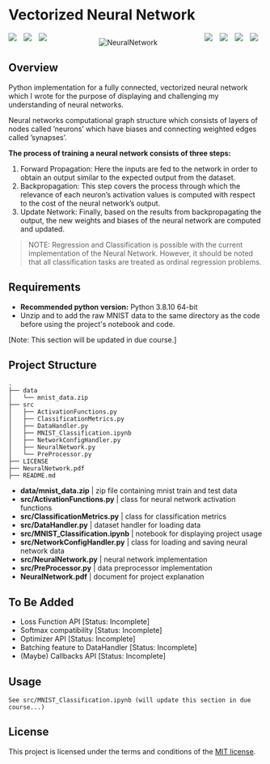# Vectorized Neural Network
<div style='padding-bottom:10px;'>
  <div style='float:left;'>
    <img src='https://img.shields.io/badge/Maintained%3F-Yes-brightgreen.svg' style='margin-right:10px;'>
    <img src='https://img.shields.io/badge/Made with-Python-blue' style='margin-right:10px;'>
    <img src='https://img.shields.io/badge/LICENSE-MIT-green' style='margin-right:10px'>
  </div>

  <div style='float:right;'>
    <img src='https://img.shields.io/github/stars/MatthewJansen/Vectorized-Neural-Network?style=social' style='margin-right:10px'>
    <img src='https://img.shields.io/github/forks/MatthewJansen/Vectorized-Neural-Network?style=social' style='margin-right:10px'>
    <img src='https://img.shields.io/github/watchers/MatthewJansen/Vectorized-Neural-Network?style=social' style='margin-right:10px'>
    <img src='https://img.shields.io/twitter/follow/matthewjansen_?style=social' style='margin-right:10px;'>
  </div>
</div>

<center>
  <img src='https://i.postimg.cc/W1wr7ctR/Neural-Net.png' alt='NeuralNetwork'>
</center>

## Overview

Python implementation for a fully connected, vectorized neural network which I wrote for the purpose of displaying and challenging my understanding of neural networks.

Neural networks computational graph structure which consists of layers of nodes called ’neurons’ which have biases and connecting weighted edges called ’synapses’.

**The process of training a neural network consists of three steps:**

  1. Forward Propagation:
  Here the inputs are fed to the network in order to obtain an output similar to the expected output from the dataset.
  2. Backpropagation:
  This step covers the process through which the relevance of each neuron’s activation values is computed with respect to the cost of the neural network’s output.
  3. Update Network:
  Finally, based on the results from backpropagating the output, the new weights and biases of the neural network are computed and updated.

> NOTE: Regression and Classification is possible with the current implementation of the Neural Network. However, it should be noted that all classification tasks are treated as ordinal regression problems.
## Requirements

- **Recommended python version:** Python 3.8.10 64-bit
- Unzip and to add the raw MNIST data to the same directory as the code before using the project's notebook and code.

[Note: This section will be updated in due course.]

## Project Structure

```
.
├── data
│   └── mnist_data.zip
├── src
│   ├── ActivationFunctions.py
│   ├── ClassificationMetrics.py
│   ├── DataHandler.py
│   ├── MNIST_Classification.ipynb
│   ├── NetworkConfigHandler.py
│   ├── NeuralNetwork.py
│   └── PreProcessor.py
├── LICENSE
├── NeuralNetwork.pdf
├── README.md
```

- **data/mnist_data.zip** | zip file containing mnist train and test data
- **src/ActivationFunctions.py** | class for neural network activation functions
- **src/ClassificationMetrics.py** | class for classification metrics
- **src/DataHandler.py** | dataset handler for loading data
- **src/MNIST_Classification.ipynb** | notebook for displaying project usage
- **src/NetworkConfigHandler.py** | class for loading and saving neural network data
- **src/NeuralNetwork.py** | neural network implementation
- **src/PreProcessor.py** | data preprocessor implementation
- **NeuralNetwork.pdf** | document for project explanation

## To Be Added

- Loss Function API [Status: Incomplete]
- Softmax compatibility [Status: Incomplete]
- Optimizer API [Status: Incomplete]
- Batching feature to DataHandler [Status: Incomplete]
- (Maybe) Callbacks API [Status: Incomplete]


## Usage
`See src/MNIST_Classification.ipynb (will update this section in due course...)`

## License
This project is licensed under the terms and conditions of the [MIT license](https://choosealicense.com/licenses/mit/).